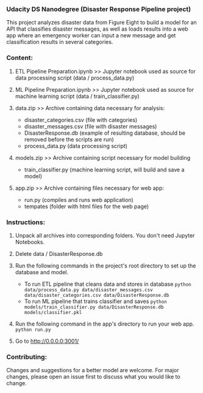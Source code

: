### Udacity DS Nanodegree (Disaster Response Pipeline project)

This project analyzes disaster data from Figure Eight to build a model for an API that classifies disaster messages, as well as loads results into a web app where an emergency worker can input a new message and get classification results in several categories. 

### Content:

1. ETL Pipeline Preparation.ipynb >> Jupyter notebook used as source for data processing script (data / process_data.py)
2. ML Pipeline Preparation.ipynb >> Jupyter notebook used as source for machine learning script (data / train_classifier.py)
3. data.zip >> Archive containing data necessary for analysis:
    -  disaster_categories.csv (file with categories)
    -  disaster_messages.csv (file with disaster messages)
    -  DisasterResponse.db (example of resulting database, should be removed before the scripts are run)
    -  process_data.py (data processing script)
    
4. models.zip >> Archive containing script necessary for model building
    -  train_classifier.py (machine learning script, will build and save a model)

5. app.zip >> Archive containing files necessary for web app:
    - run.py (compiles and runs web application)
    - tempates (folder with html files for the web page)


### Instructions:
1. Unpack all archives into corresponding folders. You don't need Jupyter Notebooks.
2. Delete data / DisasterResponse.db 
3. Run the following commands in the project's root directory to set up the database and model.
    - To run ETL pipeline that cleans data and stores in database
        `python data/process_data.py data/disaster_messages.csv data/disaster_categories.csv data/DisasterResponse.db`
    - To run ML pipeline that trains classifier and saves
        `python models/train_classifier.py data/DisasterResponse.db models/classifier.pkl`

4. Run the following command in the app's directory to run your web app.
    `python run.py`

5. Go to http://0.0.0.0:3001/


### Contributing:

Changes and suggestions for a better model are welcome. For major changes, please open an issue first to discuss what you would like to change.
